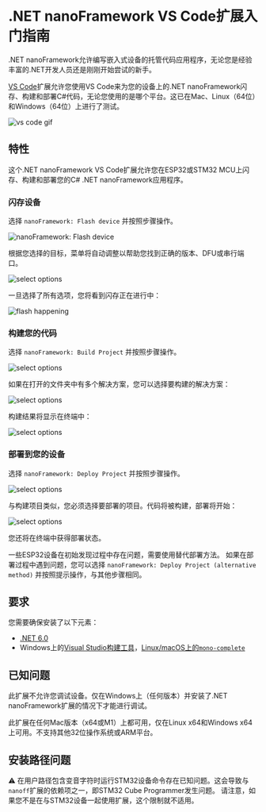 # .NET nanoFramework VS Code扩展入门指南

.NET nanoFramework允许编写嵌入式设备的托管代码应用程序，无论您是经验丰富的.NET开发人员还是刚刚开始尝试的新手。

[VS Code](https://code.visualstudio.com/)扩展允许您使用VS Code来为您的设备上的.NET nanoFramework闪存、构建和部署C#代码，无论您使用的是哪个平台。这已在Mac、Linux（64位）和Windows（64位）上进行了测试。

![vs code gif](../../images/vs-code/nano-vs-code.gif)

## 特性

这个.NET nanoFramework VS Code扩展允许您在ESP32或STM32 MCU上闪存、构建和部署您的C# .NET nanoFramework应用程序。

### 闪存设备

选择 `nanoFramework: Flash device` 并按照步骤操作。

![nanoFramework: Flash device](../../images/vs-code/step-by-step6.png)

根据您选择的目标，菜单将自动调整以帮助您找到正确的版本、DFU或串行端口。

![select options](../../images/vs-code/step-by-step8.png)

一旦选择了所有选项，您将看到闪存正在进行中：

![flash happening](../../images/vs-code/step-by-step12.png)

### 构建您的代码

选择 `nanoFramework: Build Project` 并按照步骤操作。

![select options](../../images/vs-code/step-by-step2.png)

如果在打开的文件夹中有多个解决方案，您可以选择要构建的解决方案：

![select options](../../images/vs-code/step-by-step3.png)

构建结果将显示在终端中：

![select options](../../images/vs-code/step-by-step5.png)

### 部署到您的设备

选择 `nanoFramework: Deploy Project` 并按照步骤操作。

![select options](../../images/vs-code/step-by-step14.png)

与构建项目类似，您必须选择要部署的项目。代码将被构建，部署将开始：

![select options](../../images/vs-code/step-by-step17.png)

您还将在终端中获得部署状态。

一些ESP32设备在初始发现过程中存在问题，需要使用替代部署方法。
如果在部署过程中遇到问题，您可以选择 `nanoFramework: Deploy Project (alternative method)` 并按照提示操作，与其他步骤相同。

## 要求

您需要确保安装了以下元素：

- [.NET 6.0](https://dotnet.microsoft.com/download/dotnet)
- Windows上的[Visual Studio构建工具](https://visualstudio.microsoft.com/en/thank-you-downloading-visual-studio/?sku=BuildTools&rel=16)，[Linux/macOS上的`mono-complete`](https://www.mono-project.com/)

## 已知问题

此扩展不允许您调试设备。仅在Windows上（任何版本）并安装了.NET nanoFramework扩展的情况下才能进行调试。

此扩展在任何Mac版本（x64或M1）上都可用，仅在Linux x64和Windows x64上可用。不支持其他32位操作系统或ARM平台。

## 安装路径问题

:warning: 在用户路径包含变音字符时运行STM32设备命令存在已知问题。这会导致与`nanoff`扩展的依赖项之一，即STM32 Cube Programmer发生问题。
请注意，如果您不是在与STM32设备一起使用扩展，这个限制就不适用。